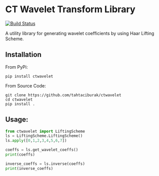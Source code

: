 # CT Wavelet Transform Library
[![Build Status](https://travis-ci.org/tahtaciburak/ctwavelet.svg?branch=master)](https://travis-ci.org/tahtaciburak/ctwavelet)  

A utility library for generating wavelet coefficients by using Haar Lifting Scheme.

## Installation
From PyPi:
```
pip install ctwavelet
```
From Source Code:
```
git clone https://github.com/tahtaciburak/ctwavelet
cd ctwavelet
pip install .
```

## Usage:
```python
from ctwavelet import LiftingScheme
ls = LiftingScheme.LiftingScheme()
ls.apply([0,1,2,3,4,5,6,7])

coeffs = ls.get_wavelet_coeffs()
print(coeffs)

inverse_coeffs = ls.inverse(coeffs)
print(inverse_coeffs)
```

